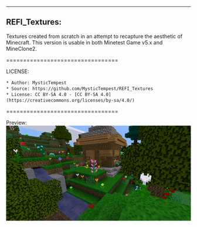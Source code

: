 ------------------------------
REFI_Textures:
------------------------------

Textures created from scratch in an attempt to recapture the aesthetic of Minecraft.
This version is usable in both Minetest Game v5.x and MineClone2.




=================================

LICENSE:

    * Author: MysticTempest
    * Source: https://github.com/MysticTempest/REFI_Textures
    * License: CC BY-SA 4.0 - [CC BY-SA 4.0](https://creativecommons.org/licenses/by-sa/4.0/)

=================================


Preview:
![Screenshot](screenshot.png)
